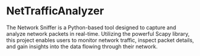 # NetTrafficAnalyzer
The Network Sniffer is a Python-based tool designed to capture and analyze network packets in real-time. Utilizing the powerful Scapy library, this project enables users to monitor network traffic, inspect packet details, and gain insights into the data flowing through their network.

